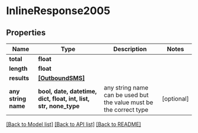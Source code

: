 # InlineResponse2005


## Properties
Name | Type | Description | Notes
------------ | ------------- | ------------- | -------------
**total** | **float** |  | 
**length** | **float** |  | 
**results** | [**[OutboundSMS]**](OutboundSMS.md) |  | 
**any string name** | **bool, date, datetime, dict, float, int, list, str, none_type** | any string name can be used but the value must be the correct type | [optional]

[[Back to Model list]](../README.md#documentation-for-models) [[Back to API list]](../README.md#documentation-for-api-endpoints) [[Back to README]](../README.md)


